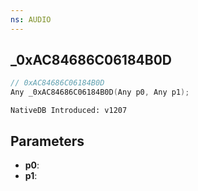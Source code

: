 ```yaml
---
ns: AUDIO
---
```

## _0xAC84686C06184B0D

```c
// 0xAC84686C06184B0D
Any _0xAC84686C06184B0D(Any p0, Any p1);
```

```
NativeDB Introduced: v1207
```

## Parameters
* **p0**:
* **p1**:
